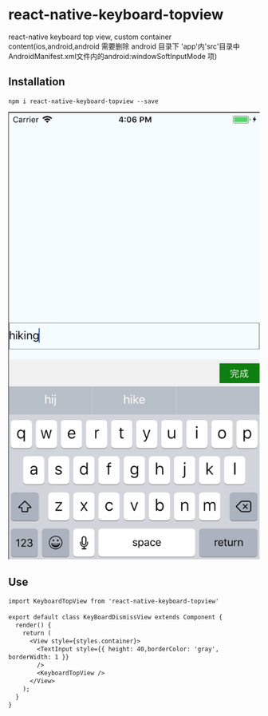 # react-native-keyboard-topview
react-native keyboard top view, custom container content(ios,android,android 需要删除 android 目录下 'app'内'src'目录中AndroidManifest.xml文件内的android:windowSoftInputMode 项)

## Installation

```
npm i react-native-keyboard-topview --save

```
![示例](https://github.com/CJELLYS/image/blob/master/keyboardDismiss.png)

## Use
```
import KeyboardTopView from 'react-native-keyboard-topview'

export default class KeyBoardDismissView extends Component {
  render() {
    return (
      <View style={styles.container}>
        <TextInput style={{ height: 40,borderColor: 'gray', borderWidth: 1 }}
        />
        <KeyboardTopView />
      </View>
    );
  }
}
```